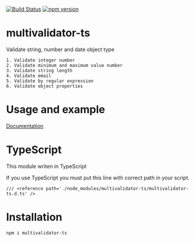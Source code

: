 [![Build Status](https://travis-ci.org/pascalsystem/multivalidator-ts.svg?branch=master)](https://travis-ci.org/pascalsystem/multivalidator-ts)
[![npm version](https://badge.fury.io/js/multivalidator-ts.svg)](http://badge.fury.io/js/multivalidator-ts)

# multivalidator-ts

Validate string, number and date object type

~~~
1. Validate integer number
2. Validate minimum and maximum value number
3. Validate string length
4. Validate email
5. Validate by regular expression
6. Validate object properties
~~~

# Usage and example
[Documentation](http://multivalidatorts.pascalsystem.pl/)

# TypeScript
This module writen in TypeScript

If you use TypeScript you must put this line with correct path in your script.
```code
/// <reference path='./node_modules/multivalidator-ts/multivalidator-ts.d.ts' /> 
```

# Installation
```bash
npm i multivalidator-ts
```
